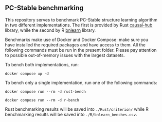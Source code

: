 ## PC-Stable benchmarking

This repository serves to benchmark PC-Stable structure learning algorithm in two different implementations. The first is provided by Rust [causal-hub](https://github.com/AlessioZanga/causal-hub) library, while the second by R [bnlearn](https://www.bnlearn.com/) library. 

Benchmarks make use of Docker and Docker Compose: make sure you have installed the required packages and have access to them. All the following commands must be run in the present folder. Please pay attention to possible out-of-memory issues with the largest datasets.

To bench both implementations, run:
```
docker compose up -d
```

To bench only a single implementation, run one of the following commands:
```
docker compose run --rm -d rust-bench
```
```
docker compose run --rm -d r-bench
```

Rust benchmarking results will be saved into `./Rust/criterion/` while R benchmarking results will be saved into `./R/bnlearn_benches.csv`.
